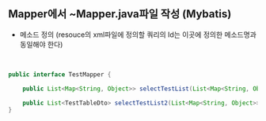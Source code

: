<!-- --- --><!-- title: 04. Mapper에서 java파일 생성 --><!-- updated: 2023-01-06 08:09:39Z --><!-- created: 2022-12-08 06:18:34Z --><!-- latitude: 37.26357270 --><!-- longitude: 127.02860090 --><!-- altitude: 0.0000 --><!-- --- -->## Mapper에서 ~Mapper.java파일 작성 (Mybatis)- 메소드 정의 (resouce의 xml파일에 정의할 쿼리의 Id는 이곳에 정의한 메소드명과 동일해야 한다)<br>```javapublic interface TestMapper {	public List<Map<String, Object>> selectTestList(List<Map<String, Object>> props) throws DataAccessException;	public List<TestTableDto> selectTestList2(List<Map<String, Object>> props) throws DataAccessException;}```